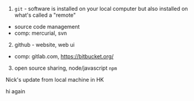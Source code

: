 1. `git` - software is installed on your local computer but also installed on what's called a "remote"
  - source code management
  - comp: mercurial, svn
2. github - website, web ui
  - comp: gitlab.com, https://bitbucket.org/
3. open source sharing, node/javascript `npm`


Nick's update from local machine in HK

hi again